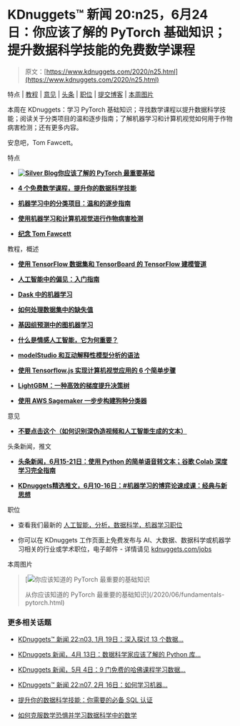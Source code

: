 # KDnuggets™ 新闻 20:n25，6月24日：你应该了解的 PyTorch 基础知识；提升数据科学技能的免费数学课程

> 原文：[https://www.kdnuggets.com/2020/n25.html](https://www.kdnuggets.com/2020/n25.html)

特点 | [教程](#Tutorials) | [意见](#Opinions) | [头条](#Tops) | [职位](#Jobs) | [提交博客](/news/submissions.html) | [本周图片](#Image)

本周在 KDnuggets：学习 PyTorch 基础知识；寻找数学课程以提升数据科学技能；阅读关于分类项目的温和逐步指南；了解机器学习和计算机视觉如何用于作物病害检测；还有更多内容。

安息吧，Tom Fawcett。

特点

+   [**![Silver Blog](../Images/f62da77a0b5d2ad36f601224cfc1ef50.png)你应该了解的 PyTorch 最重要基础**](/2020/06/fundamentals-pytorch.html)

+   [**4 个免费数学课程，提升你的数据科学技能**](/2020/06/4-free-maths-courses.html)

+   [**机器学习中的分类项目：温和的逐步指南**](/2020/06/classification-project-machine-learning-guide.html)

+   [**使用机器学习和计算机视觉进行作物病害检测**](/2020/06/crop-disease-detection-computer-vision.html)

+   [**纪念 Tom Fawcett**](/2020/06/tom-fawcett-memoriam.html)

教程，概述

+   [**使用 TensorFlow 数据集和 TensorBoard 的 TensorFlow 建模管道**](/2020/06/tensorflow-modeling-pipeline-tensorflow-datasets-tensorboard.html)

+   [**人工智能中的偏见：入门指南**](/2020/06/bias-ai-primer.html)

+   [**Dask 中的机器学习**](/2020/06/machine-learning-dask.html)

+   [**如何处理数据集中的缺失值**](/2020/06/missing-values-dataset.html)

+   [**基因组预测中的图机器学习**](/2020/06/graph-machine-learning-genomic-prediction.html)

+   [**什么是情感人工智能，它为何重要？**](/2020/06/emotion-ai.html)

+   [**modelStudio 和互动解释性模型分析的语法**](/2020/06/modelstudio-grammar-interactive-explanatory-model-analysis.html)

+   [**使用 Tensorflow.js 实现计算机视觉应用的 6 个简单步骤**](/2020/06/6-easy-steps-implement-computer-vision-application-tensorflow-js.html)

+   [**LightGBM：一种高效的梯度提升决策树**](/2020/06/lightgbm-gradient-boosting-decision-tree.html)

+   [**使用 AWS Sagemaker 一步步构建狗种分类器**](/2020/06/build-dog-breeds-classifier-aws-sagemaker.html)

意见

+   [**不要点击这个（如何识别深伪造视频和人工智能生成的文本）**](/2020/06/dont-click-this-how-spot-deepfakes.html)

头条新闻，推文

+   [**头条新闻，6月15-21日：使用 Python 的简单语音转文本；谷歌 Colab 深度学习完全指南**](/2020/06/top-news-week-0615-0621.html)

+   [**KDnuggets精选推文，6月10-16日：#机器学习的博弈论速成课：经典与新思想**](/2020/06/top-tweets-jun10-16.html)

职位

+   查看我们最新的 [人工智能，分析，数据科学，机器学习职位](/jobs/index.html)

+   你可以在 KDnuggets 工作页面上免费发布与 AI、大数据、数据科学或机器学习相关的行业或学术职位，电子邮件 - 详情请见 [kdnuggets.com/jobs](/jobs/index.html)

本周图片

> [![你应该知道的 PyTorch 最重要的基础知识](../Images/ddaf1cc441b4dd42f218c0b85151a2f7.png)
> 
> 从你应该知道的 PyTorch 最重要的基础知识](/2020/06/fundamentals-pytorch.html)

### 更多相关话题

+   [KDnuggets™ 新闻 22:n03, 1月 19日：深入探讨 13 个数据…](https://www.kdnuggets.com/2022/n03.html)

+   [KDnuggets 新闻，4月 13日：数据科学家应该了解的 Python 库…](https://www.kdnuggets.com/2022/n15.html)

+   [KDnuggets 新闻，5月 4日：9 门免费的哈佛课程学习数据…](https://www.kdnuggets.com/2022/n18.html)

+   [KDnuggets™ 新闻 22:n07, 2月 16日：如何学习机器…](https://www.kdnuggets.com/2022/n07.html)

+   [提升你的数据科学技能：你需要的必备 SQL 认证](https://www.kdnuggets.com/boost-your-data-science-skills-the-essential-sql-certifications-you-need)

+   [如何克服数学恐惧并学习数据科学中的数学](https://www.kdnuggets.com/2021/03/overcome-fear-learn-math-data-science.html)
